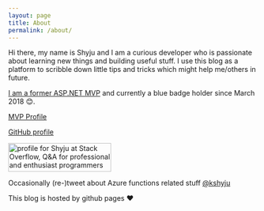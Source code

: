```yaml
---
layout: page
title: About
permalink: /about/
---
```


<p>
Hi there, my name is Shyju and I am a curious developer who is passionate about learning new things and building useful stuff. I use this blog as a platform to scribble down little tips and tricks which might help me/others in future.
</p>
<p>
<a href="http://techiesweb.net/2016/10/10/mvp-award-2016-ThankYou.html">I am a former ASP.NET MVP</a> and currently a blue badge holder since March 2018 😊.
</p>

<p><a href="https://mvp.microsoft.com/en-us/PublicProfile/5002157?fullName=Shyju%20%20Krishnankutty">MVP Profile</a></p>
<p><a href="https://github.com/kshyju">GitHub profile</a></p>

<p>
<a href="https://stackoverflow.com/users/40521/shyju">
<img src="https://stackoverflow.com/users/flair/40521.png" width="208" height="58" alt="profile for Shyju at Stack Overflow, Q&amp;A for professional and enthusiast programmers" title="profile for Shyju at Stack Overflow, Q&amp;A for professional and enthusiast programmers">
</a>
</p>

<p>Occasionally (re-)tweet about Azure functions related stuff <a href="https://twitter.com/kshyju" target="_blank">@kshyju</a></p>
<p>This blog is hosted by github pages ❤️</p>
